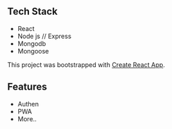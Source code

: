 ## Tech Stack

- React
- Node js // Express
- Mongodb
- Mongoose

This project was bootstrapped with [Create React App](https://github.com/facebook/create-react-app).

## Features
- Authen
- PWA
- More..
